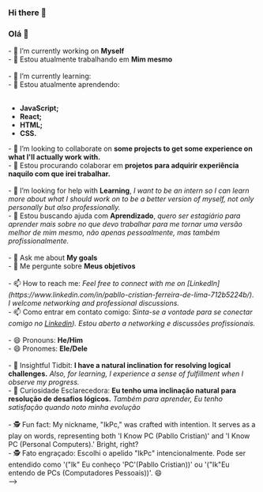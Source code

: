 ### Hi there 👋
### Olá 👋

<div>
  - 🔭 I’m currently working on <b>Myself</b><br />
  - 🔭 Estou atualmente trabalhando em <b>Mim mesmo</b><br /><br />
  - 🌱 I’m currently learning: <br />
  - 🌱 Estou atualmente aprendendo: <br />
</div><br />
<ul>
  <b>
    <li>JavaScript;</li>
    <li>React;</li>
    <li>HTML;</li>
    <li>CSS.</li>
  </b>
</ul>
- 👯 I’m looking to collaborate on <b>some projects to get some experience on what I'll actually work with.</b><br />
- 👯 Estou procurando colaborar em <b>projetos para adquirir experiência naquilo com que irei trabalhar.</b><br /><br />
- 🤔 I’m looking for help with <b>Learning</b>, <i>I want to be an intern so I can learn more about what I should work on to be a better version of myself, not only personally but also professionally.</i><br />
- 🤔 Estou buscando ajuda com <b>Aprendizado</b>, <i>quero ser estagiário para aprender mais sobre no que devo trabalhar para me tornar uma versão melhor de mim mesmo, não apenas pessoalmente, mas também profissionalmente.</i><br /><br />
- 💬 Ask me about <b>My goals</b><br />
- 💬 Me pergunte sobre <b>Meus objetivos</b><br /><br />
- 📫 How to reach me: <i>Feel free to connect with me on [LinkedIn](https://www.linkedin.com/in/pabllo-cristian-ferreira-de-lima-712b5224b/). I welcome networking and professional discussions.</i><br />
- 📫 Como entrar em contato comigo: <i>Sinta-se a vontade para se conectar comigo no <a href="https://www.linkedin.com/in/pabllo-cristian-ferreira-de-lima-712b5224b/"><u>Linkedin</u></a>). Estou aberto a networking e discussões profissionais.</i><br /><br />
- 😄 Pronouns: <b>He/Him</b><br />
- 😄 Pronomes: <b>Ele/Dele</b><br /><br />
- 🚀 Insightful Tidbit: <b>I have a natural inclination for resolving logical challenges.</b> <i>Also, for learning, I experience a sense of fulfillment when I observe my progress.</i><br />
- 🚀 Curiosidade Esclarecedora: <b>Eu tenho uma inclinação natural para resolução de desafios lógicos.</b> <i>Também para aprender, Eu tenho satisfação quando noto minha evolução</i><br /><br />
- 🕵️ Fun fact: My nickname, "IkPc," was crafted with intention. It serves as a play on words, representing both 'I Know PC (Pabllo Cristian)' and 'I Know PC (Personal Computers).' Bright, right?<br />
- 🕵️ Fato engraçado: Escolhi o apelido "IkPc" intencionalmente. Pode ser entendido como '("Ik" Eu conheço 'PC'(Pabllo Cristian))' ou '("Ik"Eu entendo de PCs (Computadores Pessoais))'. 😄<br />
-->
